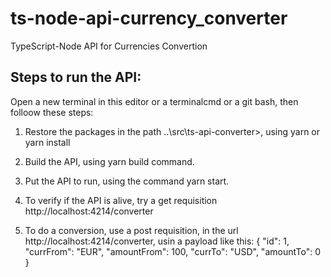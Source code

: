 # ts-node-api-currency_converter
TypeScript-Node API for Currencies Convertion

Steps to run the API:
---------------------
Open a new terminal in this editor or a terminalcmd or a git bash, then folloow these steps: 
1) Restore the packages in the path ..\src\ts-api-converter>, using yarn or yarn install

2) Build the API, using yarn build command.

3) Put the API to run, using the command yarn start.

4) To verify if the API is alive, try a get requisition http://localhost:4214/converter

5) To do a conversion, use a post requisition, in the url http://localhost:4214/converter, usin a payload like this:
    {
	    "id": 1,
	    "currFrom": "EUR",
    	"amountFrom": 100,
    	"currTo": "USD",
    	"amountTo": 0
    }
